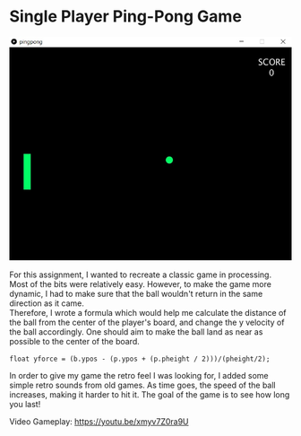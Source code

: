 # Single Player Ping-Pong Game
![](game.jpg)  

For this assignment, I wanted to recreate a classic game in processing.  
Most of the bits were relatively easy. However, to make the game more dynamic, I had to make sure that the ball wouldn't return in the same direction as it came.  
Therefore, I wrote a formula which would help me calculate the distance of the ball from the center of the player's board, and change the y velocity of the ball accordingly.
One should aim to make the ball land as near as possible to the center of the board.
````
float yforce = (b.ypos - (p.ypos + (p.pheight / 2)))/(pheight/2);
````
In order to give my game the retro feel I was looking for, I added some simple retro sounds from old games.
As time goes, the speed of the ball increases, making it harder to hit it.
The goal of the game is to see how long you last!

Video Gameplay: https://youtu.be/xmyv7Z0ra9U
